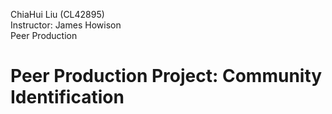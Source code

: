 ChiaHui Liu (CL42895) <br>
Instructor: James Howison<br>
Peer Production<br>
# Peer Production Project: Community Identification

